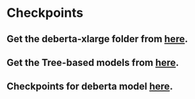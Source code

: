 # Checkpoints

## Get the deberta-xlarge folder from [here](https://drive.google.com/drive/folders/1aZ8FpMuI5ALNlBiiFN04ZfdHzRbtUNWo?usp=sharing).
## Get the Tree-based models from [here](https://drive.google.com/drive/folders/1zavzOEFx2HpCDVeuT190aaKCGFV_6Mfk?usp=sharing).
## Checkpoints for deberta model [here](https://drive.google.com/drive/folders/1esDKepWt5q7RtX554rLSZ8s0rzWDbzsi?usp=sharing).

